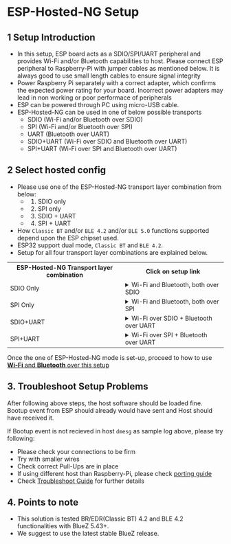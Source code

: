 # ESP-Hosted-NG Setup

## 1 Setup Introduction

- In this setup, ESP board acts as a SDIO/SPI/UART peripheral and provides Wi-Fi and/or Bluetooth capabilities to host. Please connect ESP peripheral to Raspberry-Pi with jumper cables as mentioned below. It is always good to use small length cables to ensure signal integrity
- Power Raspberry Pi separately with a correct adapter, which confirms the expected power rating for your board. Incorrect power adapters may lead in non working or poor performace of peripherals
- ESP can be powered through PC using micro-USB cable.
- ESP-Hosted-NG can be used in one of below possible transports
	- SDIO (Wi-Fi and/or Bluetooth over SDIO)
	- SPI  (Wi-Fi and/or Bluetooth over SPI)
	- UART  (Bluetooth over UART)
	- SDIO+UART  (Wi-Fi over SDIO and Bluetooth over UART)
	- SPI+UART  (Wi-Fi over SPI and Bluetooth over UART)


## 2 Select hosted config
- Please use one of the ESP-Hosted-NG transport layer combination from below:
	- 1. SDIO only
	- 2. SPI only
	- 3. SDIO + UART
	- 4. SPI + UART
- How `Classic BT` and/or `BLE 4.2` and/or `BLE 5.0` functions supported depend upon the ESP chipset used.
- ESP32 support dual mode, `Classic BT` and `BLE 4.2`.
- Setup for all four transport layer combinations are explained below.
<table>
  <tr>
    <th>ESP-Hosted-NG Transport layer combination</th>
    <th>Click on setup link</th>
  </tr>
  <tr>
    <td>SDIO Only</td>
    <td>
<!--- SDIO only -->
<details><summary>Wi-Fi and Bluetooth, both over SDIO</summary>
<p>

> <details><summary>Hardware setup</summary>
> <p>
>
> > ## Hardware setup
> > - Raspberry-Pi pinout for SDIO can be found [here!](https://pinout.xyz/pinout/sdio)
> > - Sample setup image is shown below.
> > ![alt text](rpi_esp32_sdio_setup.jpeg "setup of Raspberry-Pi as host and ESP32 as peripheral")
> >
> > ### Pin connections
> >
> > | Raspberry-Pi Pin | ESP Pin | Function |
> > |:-------:|:---------:|:--------:|
> > | 13 | IO13 | DAT3 |
> > | 15 | IO14 | CLK |
> > | 16 | IO15 | CMD |
> > | 18 | IO2 | DAT0 |
> > | 22 | IO4 | DAT1 |
> > | 31 | EN  | ESP Reset |
> > | 37 | IO12 | DAT2 |
> > | 39 | GND | GND |
> >
> > ---
> >
> > ### Additional Pull-ups
> > - In general, For Most of ESP32 boards, additional pull-up of 10 kOhm resistor will be required for pins CMD and DATA(DAT0-DAT3) lines.
> > - Additional Pull-ups may be required depending on exact ESP chipset you use. Please find details [here](https://docs.espressif.com/projects/esp-idf/en/latest/esp32/api-reference/peripherals/sd_pullup_requirements.html)
> >
> > ---
> >
> > ### Length of jumper cables
> >
> > - SDIO is very sensitive protocol. We suggest breadboard or PCB like connections for SDIO signal integrity. If you are going to use jumper wires for testing purpose, please make sure length of wires be minimal(< 6cm) and all to be equal length.
> >
> > ---
> >
> </p></details>
>
> <details><summary>Software setup</summary>
> <p>
>
> > ## Software setup
> >
> > ### Load ESP binaries
> > - Pre-built ESP firmware binaries are available on [releases](https://github.com/espressif/esp-hosted/releases). \
> >   Please download the latest release.
> > - Windows user can use ESP Flash Programming Tool to flash the pre-built ESP binaries.
> > - Linux or Mac users can use [esptool.py](https://pypi.org/project/esptool/) to flash the pre-built ESP binaries. To install, please run:
> >	  ```sh
> >   $ pip install esptool
> >   ```
> > - Please browse to ESP chipset directory
> >	  ```sh
> >   $ tar xvf ESP-Hosted-NG-release_1.x.y.tgz
> >   $ cd ESP-Hosted-NG-release_1.x.y/
> >   $ cd <esp_chipset>
> >   $ cd sdio
> >   ```
> >	  where,
> >	  - <esp_chipset>: 'esp32'
> >	  - x and y are major and minor versions
> > - Run the flashing command from _flashing_cmd.txt_ file.
> > - Source code for the firmware is not available at the moment due to some technical issues. \
> >   But should soon be available in upcoming releases.
> >
> > ---
> >
> > ### Raspberry-Pi configuration
> >
> > - Please make sure to use kernel version `v4.19` and above. Prior kernel versions may work, but are not tested.
> >
> > ##### Linux headers installation
> > - Run following commands to install Linux Kernel Headers
> >	  ```sh
> >   $ sudo apt update
> >   $ sudo apt install raspberrypi-kernel-headers
> >   ```
> >	  - Verify that kernel headers are installed properly by running following command.
> > 	```sh
> > 	$ ls /lib/modules/$(uname -r)/build/
> > 	```
> >	  - Failure of this command indicates that kernel headers are not installed correctly. In such case, follow https://github.com/notro/rpi-source/wiki and run `rpi-source` to get current kernel headers. Alternatively upgrade/downgrade kernel and reinstall kernel headers.
> >
> > ##### Packages and tools installation
> > - Run following commands to install dependency packages
> >	  ```sh
> >   $ sudo apt install git raspi-gpio bluetooth bluez bluez-tools rfkill bluez-firmware pi-bluetooth pulseaudio-module-bluetooth
> >   ```
> >
> > ##### Peripheral config
> > - By default, the SDIO pins of Raspberry-pi are not configured and are internally used for built-in Wi-Fi interface. Please enable SDIO pins by appending following line to _/boot/config.txt_ file
> >	  ```
> >   dtoverlay=sdio,poll_once=off
> >   dtoverlay=disable-bt
> >   ```
> > - Please reboot Raspberry-Pi after changing this file.
> >	  ```sh
> >   $ sudo sync; sudo reboot
> >   ```
> > 
> > ##### Checkout ESP-Hosted repo
> > ```sh
> > $ git clone git@github.com:espressif/esp-hosted.git
> > ```
> >
> > ---
> </p></details>
>
>
> <details><summary>Build and Run kernel module</summary>
> <p>
>
> > ## Build and load kernel module
> >
> > `wpa_supplicant` already running on host operating system can interfere in testing. Execute following commands to prevent this.
> > ```sh
> > $ sudo killall wpa_supplicant
> > ```
> > Execute following command to load/reload driver
> > ```sh
> > $ cd esp-hosted/host/
> > $ bash rpi_init.sh sdio
> > ```
> > This script should:
> > - Unload existing ESP SDIO kernel module
> > - Build and load ESP SDIO kernel module
> > - sleep for 4 seconds to allow smooth loading of kernel module
> > - Bringup `espsta0` network interface
> > - Note: This script uses `ifconfig` tool. In case you do not have, please use alternative software to bring up the `espsta0` network interface.
> > - This should facilitate to run Wi-Fi over SDIO + Bluetooth(HCI) over SDIO interface.
> >
> > ---
> >
> >
> > ### Sample log
> > Host side dmesg log for
> > - Wi-Fi over SDIO + Bluetooth i.e. HCI over SDIO
> > ```
> > [ 1705.486673] mmc1: queuing unknown CIS tuple 0x01 (3 bytes)
> > [ 1705.494623] mmc1: queuing unknown CIS tuple 0x1a (5 bytes)
> > [ 1705.498107] mmc1: queuing unknown CIS tuple 0x1b (8 bytes)
> > [ 1705.500971] mmc1: queuing unknown CIS tuple 0x80 (1 bytes)
> > [ 1705.501123] mmc1: queuing unknown CIS tuple 0x81 (1 bytes)
> > [ 1705.501273] mmc1: queuing unknown CIS tuple 0x82 (1 bytes)
> > [ 1705.503694] mmc1: queuing unknown CIS tuple 0x80 (1 bytes)
> > [ 1705.503845] mmc1: queuing unknown CIS tuple 0x81 (1 bytes)
> > [ 1705.503994] mmc1: queuing unknown CIS tuple 0x82 (1 bytes)
> > [ 1705.504274] mmc1: new SDIO card at address 0001
> > [ 1705.504873] esp_probe: ESP network device detected
> > [ 1706.329475]
> > [ 1706.329475] Received ESP bootup event
> > [ 1706.329529] EVENT: 3
> > [ 1706.329556] ESP chipset detected [esp32]
> > [ 1706.329584] EVENT: 0
> > [ 1706.329610] ESP peripheral capabilities: 0x1d
> > [ 1706.544526] ESP Bluetooth init
> > [ 1706.544923] Capabilities: 0x1d. Features supported are:
> > [ 1706.544956]   * WLAN on SDIO
> > [ 1706.544996]   * BT/BLE
> > [ 1706.545022]     - HCI over SDIO
> > [ 1706.545048]     - BT/BLE dual mode
> > [ 1706.545075] EVENT: 1
> > [ 1706.545101] esp32: process_fw_data ESP chipset's last reset cause:
> > [ 1706.545115] POWERON_RESET
> > [ 1706.545158] esp32: ESP Firmware version: 0.1.0
> > [ 1706.566837] esp_sdio: probe of mmc1:0001:2 failed with error -22
> > [ 1706.653322] esp_set_mac_address:298 24:6f:28:80:2c:34
> > [ 7713.746559] esp_reset, ESP32: Triggering ESP reset.
> > [ 7713.964679] esp_sdio: probe of mmc1:0001:1 failed with error -110
> > [ 7713.964759] esp_sdio: probe of mmc1:0001:2 failed with error -110
> > ```
> >
> > ---
> </p></details>
>
</p>
</details>

</td>
  </tr>
  <tr>
    <td>SPI Only</td>
    <td>

<!--- SPI only -->
<details><summary>Wi-Fi and Bluetooth, both over SPI</summary>
<p>

> <details><summary>Hardware setup</summary>
> <p>
>
> > ## Hardware setup
> > - Raspberry-Pi pinout for SPI can be found [here!](https://pinout.xyz/pinout/spi)
> > - Sample setup image is shown below.
> > ![alt text](rpi_esp32_spi_setup.jpg "setup of Raspberry-Pi as host and ESP32 as peripheral")
> >
> > ### Pin connections
> > | Raspberry-Pi Pin | ESP32 Pin | Function |
> > |:-------:|:---------:|:--------:|
> > | 24 | IO15 | CS0 |
> > | 23 | IO14 | SCLK |
> > | 21 | IO12 | MISO |
> > | 19 | IO13 | MOSI |
> > | 25 | GND | Ground |
> > | 15 | IO2 | Handshake |
> > | 13 | IO4 | Data Ready |
> > | 31 | EN  | ESP32 Reset |
> >
> > ---
> >
> > ### Length of jumper cables
> >
> > - We suggest breadboard or PCB like connections for better signal integrity. If you are going to use jumper wires for testing purpose, please make sure length of wires be minimal(<= 10cm) and all to be equal length.
> >
> > ---
> >
> </p></details>
>
> <details><summary>Software setup</summary>
> <p>
>
> > ## Software setup
> >
> > ### Load ESP binaries
> > - Pre-built ESP firmware binaries are available on [releases](https://github.com/espressif/esp-hosted/releases). \
> >   Please download the latest release.
> > - Windows user can use ESP Flash Programming Tool to flash the pre-built ESP binaries.
> > - Linux or Mac users can use [esptool.py](https://pypi.org/project/esptool/) to flash the pre-built ESP binaries. To install, please run:
> >	  ```sh
> >   $ pip install esptool
> >   ```
> > - Please browse to ESP chipset directory
> >	  ```sh
> >   $ tar xvf ESP-Hosted-NG-release_1.x.y.tgz
> >   $ cd ESP-Hosted-NG-release_1.x.y/
> >   $ cd <esp_chipset>
> >   $ cd spi
> >   ```
> >	  where,
> >	  - <esp_chipset>: 'esp32'
> >	  - x and y are major and minor versions
> > - Run the flashing command from _flashing_cmd.txt_ file.
> > - Source code for the firmware is not available at the moment due to some technical issues. \
> >   But should soon be available in upcoming releases.
> >
> > ---
> >
> > ### Raspberry-Pi configuration
> >
> > - Please make sure to use kernel version `v4.19` and above. Prior kernel versions may work, but are not tested.
> >
> > ##### Linux headers installation
> > - Run following commands to install Linux Kernel Headers
> >	  ```sh
> >   $ sudo apt update
> >   $ sudo apt install raspberrypi-kernel-headers
> >   ```
> >	  - Verify that kernel headers are installed properly by running following command.
> > 	```sh
> > 	$ ls /lib/modules/$(uname -r)/build/
> > 	```
> >	  - Failure of this command indicates that kernel headers are not installed correctly. In such case, follow https://github.com/notro/rpi-source/wiki and run `rpi-source` to get current kernel headers. Alternatively upgrade/downgrade kernel and reinstall kernel headers.
> >
> > ##### Packages and tools installation
> > - Run following commands to install dependency packages
> >	  ```sh
> >   $ sudo apt install git raspi-gpio bluetooth bluez bluez-tools rfkill bluez-firmware pi-bluetooth pulseaudio-module-bluetooth
> >   ```
> >
> > ##### Peripheral config
> > - The SPI master driver is disabled by default on Raspberry-Pi OS. To enable it add following commands in  _/boot/config.txt_ file
> >	  ```
> >   dtparam=spi=on
> >   dtoverlay=disable-bt
> >   ```
> > - In addition, below options are set as the SPI clock frequency in analyzer is observed to be smaller than expected clock. This is RaspberryPi specific [issue](https://github.com/raspberrypi/linux/issues/2286). Below are recommended settings to get close to expected clock
> >	  ```
> >   core_freq=250
> >   core_freq_min=250
> >   ```
> > - Please reboot Raspberry-Pi after changing this file.
> > 
> > ##### Checkout ESP-Hosted repo
> > ```sh
> > $ git clone git@github.com:espressif/esp-hosted.git
> > ```
> >
> > ---
> </p></details>
>
>
> <details><summary>Build and Run kernel module</summary>
> <p>
>
> > ## Build and load kernel module
> >
> > `wpa_supplicant` already running on host operating system can interfere in testing. Execute following commands to prevent this.
> > ```sh
> > $ sudo killall wpa_supplicant
> > ```
> > Execute following command to load/reload driver
> > ```sh
> > $ cd esp-hosted/host/
> > $ bash rpi_init.sh spi
> > ```
> > This script should:
> > - Disable spidev user space driver for SPI
> > - Unload existing ESP SPI kernel module
> > - Build and load ESP SPI kernel module
> > - sleep for 4 seconds to allow smooth loading of kernel module
> > - Bringup `espsta0` network interface
> > - Note: This script uses `ifconfig` tool. In case you do not have, please use alternative software to bring up the `espsta0` network interface.
> > - This should facilitate to run Wi-Fi over SPI + Bluetooth(HCI) over SPI interface.
> >
> > ---
> >
> >
> > ### Sample log
> > Host side dmesg log for
> > - Wi-Fi over SPI + Bluetooth i.e. HCI over SPI
> > ```
> > [  759.992895] esp_reset, ESP32: Triggering ESP reset.
> > [  760.205113] ESP32 peripheral is registered to SPI bus [0],chip select [0], SPI Clock [10]
> > [  762.319775]
> > [  762.319775] Received ESP bootup event
> > [  762.319828] EVENT: 3
> > [  762.319856] EVENT: 2
> > [  762.319882] EVENT: 0
> > [  762.319907] EVENT: 1
> > [  762.319934] esp32: process_fw_data ESP chipset's last reset cause:
> > [  762.319948] POWERON_RESET
> > [  762.319990] esp32: ESP Firmware version: 0.1.0
> > [  762.320019] ESP peripheral capabilities: 0x78
> > [  762.534406] ESP Bluetooth init
> > [  762.534801] Capabilities: 0x78. Features supported are:
> > [  762.534833]   * WLAN on SPI
> > [  762.534859]   * BT/BLE
> > [  762.534884]     - HCI over SPI
> > [  762.534910]     - BT/BLE dual mode
> > [  762.640789] esp_set_mac_address:298 24:6f:28:80:2c:34
> > [  764.539425] Connection request: Ym2 ec:d0:9f:53:16:c3 11
> > [  764.601285] Connection status: 0
> > [  764.624788] mac: c4ad2054: ec d0 9f 53 16 c3                                ...S..
> > [  764.634096] mac: 4c9260b8: ff ff ff ff ff ff                                ......
> > [  764.641506] IPv6: ADDRCONF(NETDEV_CHANGE): espsta0: link becomes ready
> > ```
> >
> > ---
> </p></details>
>
</p>
</details>

</td>
  </tr>
  <tr>
    <td>SDIO+UART</td>
    <td>


<!--- SDIO+UART-->
<details><summary>Wi-Fi over SDIO + Bluetooth over UART</summary>
<p>

> <details><summary>Hardware setup</summary>
> <p>
>
> > ## Hardware setup
> > - Raspberry-Pi pinout for SDIO can be found [here!](https://pinout.xyz/pinout/sdio) and pinout for UART can be found [here!](https://pinout.xyz/pinout/uart)
> > - Sample setup image is shown below.
> > <!--- TODO
> > ![alt text](rpi_esp32_sdio_uart_setup.jpeg "setup of Raspberry-Pi as host and ESP32 as peripheral")
> > -->
> > ### Pin connections
> >
> > ##### SDIO
> > | Raspberry-Pi Pin | ESP Pin | Function |
> > |:-------:|:---------:|:--------:|
> > | 13 | IO13 | DAT3 |
> > | 15 | IO14 | CLK |
> > | 16 | IO15 | CMD |
> > | 18 | IO2 | DAT0 |
> > | 22 | IO4 | DAT1 |
> > | 31 | EN  | ESP Reset |
> > | 37 | IO12 | DAT2 |
> > | 39 | GND | GND |
> >
> > ##### UART
> > | Raspberry-Pi Pin Function | Raspberry-Pi Pin | ESP32 Pin | ESP32 Pin Function |
> > |:-------:|:--------:|:---------:|:--------:|
> > | RX | 10 | IO5 | TX |
> > | TX | 8 | IO18 | RX |
> > | CTS | 36 | IO19 | RTS |
> > | RTS | 11 | IO23 | CTS |
> > | Ground | 39 | GND | Ground |
> >
> > ---
> >
> > ### Additional Pull-ups
> > ##### SDIO
> > - In general, For Most of ESP32 boards, additional pull-up of 10 kOhm resistor will be required for pins CMD and DATA(DAT0-DAT3) lines.
> > - Additional Pull-ups may be required depending on exact ESP chipset you use. Please find details [here](https://docs.espressif.com/projects/esp-idf/en/latest/esp32/api-reference/peripherals/sd_pullup_requirements.html)
> > ##### UART
> >	- No additional pull-ups required
> >
> > ---
> >
> > ### Length of jumper cables
> >
> > - SDIO is very sensitive protocol. We suggest breadboard or PCB like connections for signal integrity. If you are going to use jumper wires for testing purpose, please make sure length of wires be minimal(< 6cm) and all to be equal length.
> >
> > ---
> >
> </p></details>
>
> <details><summary>Software setup</summary>
> <p>
>
> > ## Software setup
> >
> > ### Load ESP binaries
> > - Pre-built ESP firmware binaries are available on [releases](https://github.com/espressif/esp-hosted/releases). \
> >   Please download the latest release.
> > - Windows user can use ESP Flash Programming Tool to flash the pre-built ESP binaries.
> > - Linux or Mac users can use [esptool.py](https://pypi.org/project/esptool/) to flash the pre-built ESP binaries. To install, please run:
> >	  ```sh
> >   $ pip install esptool
> >   ```
> > - Please browse to ESP chipset directory
> >	  ```sh
> >   $ tar xvf ESP-Hosted-NG-release_1.x.y.tgz
> >   $ cd ESP-Hosted-NG-release_1.x.y/
> >   $ cd <esp_chipset>
> >   $ cd sdio+uart
> >   ```
> >	  where,
> >	  - <esp_chipset>: 'esp32'
> >	  - x and y are major and minor versions
> > - Run the flashing command from _flashing_cmd.txt_ file.
> > - Source code for the firmware is not available at the moment due to some technical issues. \
> >   But should soon be available in upcoming releases.
> >
> > ---
> >
> > ### Raspberry-Pi configuration
> >
> > - Please make sure to use kernel version `v4.19` and above. Prior kernel versions may work, but are not tested.
> >
> > ##### Linux headers installation
> > - Run following commands to install Linux Kernel Headers
> >	  ```sh
> >   $ sudo apt update
> >   $ sudo apt install raspberrypi-kernel-headers
> >   ```
> >	  - Verify that kernel headers are installed properly by running following command.
> > 	```sh
> > 	$ ls /lib/modules/$(uname -r)/build/
> > 	```
> >	  - Failure of this command indicates that kernel headers are not installed correctly. In such case, follow https://github.com/notro/rpi-source/wiki and run `rpi-source` to get current kernel headers. Alternatively upgrade/downgrade kernel and reinstall kernel headers.
> >
> > ##### Packages and tools installation
> > - Run following commands to install dependency packages
> >	  ```sh
> >   $ sudo apt install git raspi-gpio bluetooth bluez bluez-tools rfkill bluez-firmware pi-bluetooth pulseaudio-module-bluetooth
> >   ```
> >
> > ##### Peripheral config
> > - SDIO
> >	  - By default, the SDIO pins of Raspberry-pi are not configured and are internally used for built-in Wi-Fi interface. Please enable SDIO pins by appending following line to _/boot/config.txt_ file
> >		```
> >   	dtoverlay=sdio,poll_once=off
> >   	dtoverlay=disable-bt
> >   	```
> > - UART
> >	  - The UART master driver is disabled by default on Raspberry-Pi OS. To enable it add following commands in  _/boot/config.txt_ file
> >   	- Enable UART pins and disable in built bluetooth on Raspberry-Pi by appending following lines to _/boot/config.txt_ file
> >		  ```
> >   	  enable_uart=1
> >   	  dtoverlay=disable-bt
> >   	  ```
> >   - Remove following from _/boot/cmdline.txt_. Leave everything else untouched.
> >		```
> >   	console=serial0,115200
> >   	```
> >
> >   	- e.g. If _/boot/cmdline.txt_ is as below:
> >		  ```
> >   	  $ cat /boot/cmdline.txt
> >   	  dwc_otg.lpm_enable=0 console=tty1 console=serial0,115200 root=PARTUUID=5c2c80d1-02 rootfstype=ext4 elevator=deadline fsck.repair=yes rootwait quiet splash plymouth.ignore-serial-consoles spidev.bufsiz=32768
> >   	  ````
> >		  Then after removal of above mentioned arguments, it should look as below:
> >		  ```
> >   	  $ cat /boot/cmdline.txt
> >   	  dwc_otg.lpm_enable=0 console=tty1 root=PARTUUID=5c2c80d1-02 rootfstype=ext4 elevator=deadline fsck.repair=yes rootwait quiet splash plymouth.ignore-serial-consoles spidev.bufsiz=32768
> >   	  ```
> >   - Disable hciuart on Raspberry-Pi
> >		```
> >   	$ sudo systemctl disable hciuart
> >   	```
> > - Please **reboot Raspberry-Pi** after changing this file.
> >	  ```sh
> >   $ sudo sync; sudo reboot
> >   ```
> > 
> > ##### Checkout ESP-Hosted repo
> > ```sh
> > $ git clone git@github.com:espressif/esp-hosted.git
> > ```
> >
> > ---
> </p></details>
>
>
> <details><summary>Build and Run kernel module</summary>
> <p>
>
> > ## Build and load kernel module
> >
> > `wpa_supplicant` already running on host operating system can interfere in testing. Execute following commands to prevent this.
> > ```sh
> > $ sudo killall wpa_supplicant
> > ```
> > Execute following command to load/reload driver
> > ```sh
> > $ cd esp-hosted/host/
> > $ bash rpi_init.sh sdio btuart
> > ```
> > This script should:
> > - Unload existing ESP SDIO kernel module
> > - Build and load ESP SDIO kernel module
> > - sleep for 4 seconds to allow smooth loading of kernel module
> > - Bringup `espsta0` network interface
> > - Note: This script uses `ifconfig` tool. In case you do not have, please use alternative software to bring up the `espsta0` network interface.
> >
> > ---
> >
> > ## Attach HCI at Host
> > - **After setting up host and loading ESP firmware**, execute below command to create `hci0` interface
> >     ```sh
> >     $ sudo killall hciattach
> >     $ sudo hciattach -s <baud_rate> /dev/serial0 any <baud_rate> flow
> >     ```
> > - <baud_rate> should match UART baud rate while flashing ESP peripheral
> >
> > ---
> >
> > ### Sample log
> > Host side dmesg log for
> > - Wi-Fi over SDIO + Bluetooth i.e. HCI over UART
> > ```
> > [ 1705.486673] mmc1: queuing unknown CIS tuple 0x01 (3 bytes)
> > [ 1705.494623] mmc1: queuing unknown CIS tuple 0x1a (5 bytes)
> > [ 1705.498107] mmc1: queuing unknown CIS tuple 0x1b (8 bytes)
> > [ 1705.500971] mmc1: queuing unknown CIS tuple 0x80 (1 bytes)
> > [ 1705.501123] mmc1: queuing unknown CIS tuple 0x81 (1 bytes)
> > [ 1705.501273] mmc1: queuing unknown CIS tuple 0x82 (1 bytes)
> > [ 1705.503694] mmc1: queuing unknown CIS tuple 0x80 (1 bytes)
> > [ 1705.503845] mmc1: queuing unknown CIS tuple 0x81 (1 bytes)
> > [ 1705.503994] mmc1: queuing unknown CIS tuple 0x82 (1 bytes)
> > [ 1705.504274] mmc1: new SDIO card at address 0001
> > [ 1705.504873] esp_probe: ESP network device detected
> > [ 1706.329475]
> > [ 1706.329475] Received ESP bootup event
> > [ 1706.329529] EVENT: 3
> > [ 1706.329556] ESP chipset detected [esp32]
> > [ 1706.329584] EVENT: 0
> > [ 1706.329610] ESP peripheral capabilities: 0x1d
> > [ 1706.544526] ESP Bluetooth init
> > [ 1706.544923] Capabilities: 0x1d. Features supported are:
> > [ 1706.544956]   * WLAN on SDIO
> > [ 1706.544996]   * BT/BLE
> > [ 1706.545022]     - HCI over UART
> > [ 1706.545048]     - BT/BLE dual mode
> > [ 1706.545075] EVENT: 1
> > [ 1706.545101] esp32: process_fw_data ESP chipset's last reset cause:
> > [ 1706.545115] POWERON_RESET
> > [ 1706.545158] esp32: ESP Firmware version: 0.1.0
> > [ 1706.566837] esp_sdio: probe of mmc1:0001:2 failed with error -22
> > [ 1706.653322] esp_set_mac_address:298 24:6f:28:80:2c:34
> > [ 7713.746559] esp_reset, ESP32: Triggering ESP reset.
> > [ 7713.964679] esp_sdio: probe of mmc1:0001:1 failed with error -110
> > [ 7713.964759] esp_sdio: probe of mmc1:0001:2 failed with error -110
> > ```
> >
> > ---
> </p></details>
>
</p>
</details>

</td>
  </tr>
  <tr>
    <td>SPI+UART</td>
    <td>



<!--- SPI+UART -->
<details><summary>Wi-Fi over SPI + Bluetooth over UART</summary>
<p>

> <details><summary>Hardware setup</summary>
> <p>
>
> > ## Hardware setup
> > - Raspberry-Pi pinout for SPI can be found [here!](https://pinout.xyz/pinout/spi) and pinout for UART can be found [here!](https://pinout.xyz/pinout/uart)
> > - Sample setup image is shown below.
> > ![alt text](rpi_esp32_uart_setup.jpeg "setup of Raspberry-Pi as host and ESP32 as peripheral")
> >
> > ### Pin connections
> >
> > ##### SPI
> > | Raspberry-Pi Pin | ESP32 Pin | Function |
> > |:-------:|:---------:|:--------:|
> > | 24 | IO15 | CS0 |
> > | 23 | IO14 | SCLK |
> > | 21 | IO12 | MISO |
> > | 19 | IO13 | MOSI |
> > | 25 | GND | Ground |
> > | 15 | IO2 | Handshake |
> > | 13 | IO4 | Data Ready |
> > | 31 | EN  | ESP32 Reset |
> >
> > ##### UART
> > | Raspberry-Pi Pin Function | Raspberry-Pi Pin | ESP32 Pin | ESP32 Pin Function |
> > |:-------:|:--------:|:---------:|:--------:|
> > | RX | 10 | IO5 | TX |
> > | TX | 8 | IO18 | RX |
> > | CTS | 36 | IO19 | RTS |
> > | RTS | 11 | IO23 | CTS |
> > | Ground | 39 | GND | Ground |
> >
> > ---
> >
> > ### Length of jumper cables
> >
> > - We suggest breadboard or PCB like connections for better signal integrity. If you are going to use jumper wires for testing purpose, please make sure length of wires be minimal(<= 10cm) and all to be equal length.
> >
> > ---
> >
> </p></details>
>
> <details><summary>Software setup</summary>
> <p>
>
> > ## Software setup
> >
> > ### Load ESP binaries
> > - Pre-built ESP firmware binaries are available on [releases](https://github.com/espressif/esp-hosted/releases). \
> >   Please download the latest release.
> > - Windows user can use ESP Flash Programming Tool to flash the pre-built ESP binaries.
> > - Linux or Mac users can use [esptool.py](https://pypi.org/project/esptool/) to flash the pre-built ESP binaries. To install, please run:
> >	  ```sh
> >   $ pip install esptool
> >   ```
> > - Please browse to ESP chipset directory
> >	  ```sh
> >   $ tar xvf ESP-Hosted-NG-release_1.x.y.tgz
> >   $ cd ESP-Hosted-NG-release_1.x.y/
> >   $ cd <esp_chipset>
> >   $ cd spi+uart
> >   ```
> >	  where,
> >	  - <esp_chipset>: 'esp32'
> >	  - x and y are major and minor versions
> > - Run the flashing command from _flashing_cmd.txt_ file.
> > - Source code for the firmware is not available at the moment due to some technical issues. \
> >   But should soon be available in upcoming releases.
> >
> > ---
> >
> > ### Raspberry-Pi configuration
> >
> >
> > - Please make sure to use kernel version `v4.19` and above. Prior kernel versions may work, but are not tested.
> >
> > ##### Linux headers installation
> > - Run following commands to install Linux Kernel Headers
> >	  ```sh
> >   $ sudo apt update
> >   $ sudo apt install raspberrypi-kernel-headers
> >   ```
> >	  - Verify that kernel headers are installed properly by running following command.
> > 	```sh
> > 	$ ls /lib/modules/$(uname -r)/build/
> > 	```
> >	  - Failure of this command indicates that kernel headers are not installed correctly. In such case, follow https://github.com/notro/rpi-source/wiki and run `rpi-source` to get current kernel headers. Alternatively upgrade/downgrade kernel and reinstall kernel headers.
> >
> > ##### Packages and tools installation
> > - Run following commands to install dependency packages
> >	  ```sh
> >   $ sudo apt install git raspi-gpio bluetooth bluez bluez-tools rfkill bluez-firmware pi-bluetooth pulseaudio-module-bluetooth
> >   ```
> >
> > ##### Peripheral config
> > - SPI
> >	  - The SPI master driver is disabled by default on Raspberry-Pi OS. To enable it add following commands in  _/boot/config.txt_ file
> >		```
> > 	dtparam=spi=on
> > 	dtoverlay=disable-bt
> > 	```
> >	  - In addition, below options are set as the SPI clock frequency in analyzer is observed to be smaller than expected clock. This is RaspberryPi specific [issue](https://github.com/raspberrypi/linux/issues/2286). Below are recommended settings to get close to expected clock
> >		```
> > 	core_freq=250
> > 	core_freq_min=250
> > 	```
> >
> > - UART
> >	  - The UART master driver is disabled by default on Raspberry-Pi OS. To enable it add following commands in  _/boot/config.txt_ file
> >   	- Enable UART pins and disable in built bluetooth on Raspberry-Pi by appending following lines to _/boot/config.txt_ file
> >		  ```
> >   	  enable_uart=1
> >   	  dtoverlay=disable-bt
> >   	  ```
> >   - Remove following from _/boot/cmdline.txt_. Leave everything else untouched.
> >		```
> >   	console=serial0,115200
> >   	```
> >
> >   	- e.g. If _/boot/cmdline.txt_ is as below:
> >		  ```
> >   	  $ cat /boot/cmdline.txt
> >   	  dwc_otg.lpm_enable=0 console=tty1 console=serial0,115200 root=PARTUUID=5c2c80d1-02 rootfstype=ext4 elevator=deadline fsck.repair=yes rootwait quiet splash plymouth.ignore-serial-consoles spidev.bufsiz=32768
> >   	  ````
> >   	Then after removal of above mentioned arguments, it should look as below:
> >		  ```
> >   	  $ cat /boot/cmdline.txt
> >   	  dwc_otg.lpm_enable=0 console=tty1 root=PARTUUID=5c2c80d1-02 rootfstype=ext4 elevator=deadline fsck.repair=yes rootwait quiet splash plymouth.ignore-serial-consoles spidev.bufsiz=32768
> >   	  ```
> >   - Disable hciuart on Raspberry-Pi
> >		```
> >   	$ sudo systemctl disable hciuart
> >   	```
> > - Please **reboot Raspberry-Pi** after changing this file.
> >	  ```sh
> >   $ sudo sync; sudo reboot
> >   ```
> > 
> > ##### Checkout ESP-Hosted repo
> > ```sh
> > $ git clone git@github.com:espressif/esp-hosted.git
> > ```
> >
> > ---
> </p></details>
>
>
> <details><summary>Build and Run kernel module</summary>
> <p>
>
> > ## Build and load kernel module
> >
> > `wpa_supplicant` already running on host operating system can interfere in testing. Execute following commands to prevent this.
> > ```sh
> > $ sudo killall wpa_supplicant
> > ```
> > Execute following command to load/reload driver
> > ```sh
> > $ cd esp-hosted/host/
> > $ bash rpi_init.sh spi btuart
> > ```
> > This script should:
> > - Disable spidev user space driver for SPI
> > - Unload existing ESP SPI kernel module
> > - Build and load ESP SPI kernel module
> > - sleep for 4 seconds to allow smooth loading of kernel module
> > - Bringup `espsta0` network interface
> > - Note: This script uses `ifconfig` tool. In case you do not have, please use alternative software to bring up the `espsta0` network interface.
> > - This should facilitate to run Wi-Fi over SPI + Bluetooth(HCI) over SPI interface.
> >
> > ---
> >
> > ## Attach HCI at Host
> > - **After setting up host and loading ESP firmware**, execute below command to create `hci0` interface
> >     ```sh
> >     $ sudo killall hciattach
> >     $ sudo hciattach -s <baud_rate> /dev/serial0 any <baud_rate> flow
> >     ```
> > - <baud_rate> should match UART baud rate while flashing ESP peripheral
> >
> > ---
> >
> >
> > ### Sample log
> > Host side dmesg log for
> > - Wi-Fi over SPI + Bluetooth i.e. HCI over UART
> > ```
> > [  759.992895] esp_reset, ESP32: Triggering ESP reset.
> > [  760.205113] ESP32 peripheral is registered to SPI bus [0],chip select [0], SPI Clock [10]
> > [  762.319775]
> > [  762.319775] Received ESP bootup event
> > [  762.319828] EVENT: 3
> > [  762.319856] EVENT: 2
> > [  762.319882] EVENT: 0
> > [  762.319907] EVENT: 1
> > [  762.319934] esp32: process_fw_data ESP chipset's last reset cause:
> > [  762.319948] POWERON_RESET
> > [  762.319990] esp32: ESP Firmware version: 0.1.0
> > [  762.320019] ESP peripheral capabilities: 0x78
> > [  762.534406] ESP Bluetooth init
> > [  762.534801] Capabilities: 0x78. Features supported are:
> > [  762.534833]   * WLAN on SPI
> > [  762.534859]   * BT/BLE
> > [  762.534884]     - HCI over UART
> > [  762.534910]     - BT/BLE dual mode
> > [  762.640789] esp_set_mac_address:298 24:6f:28:80:2c:34
> > [  764.539425] Connection request: Ym2 ec:d0:9f:53:16:c3 11
> > [  764.601285] Connection status: 0
> > [  764.624788] mac: c4ad2054: ec d0 9f 53 16 c3                                ...S..
> > [  764.634096] mac: 4c9260b8: ff ff ff ff ff ff                                ......
> > [  764.641506] IPv6: ADDRCONF(NETDEV_CHANGE): espsta0: link becomes ready
> > ```
> >
> > ---
> </p></details>
>
</p>
</details>
	
</td>
  </tr>

</table>


Once the one of ESP-Hosted-NG mode is set-up, proceed to how to use [**Wi-Fi** and **Bluetooth** over this setup](../README.md#3-get-started)

## 3. Troubleshoot Setup Problems

After following above steps, the host software should be loaded fine. Bootup event from ESP should already would have sent and Host should have received it.

If Bootup event is not recieved in host `dmesg` as sample log above, please try following:

- Please check your connections to be firm
- Try with smaller wires
- Check correct Pull-Ups are in place
- If using different host than Raspberry-Pi, please check [porting guide](porting_guide.md)
- Check [Troubleshoot Guide](./Troubleshoot.md) for further details

## 4. Points to note
- This solution is tested BR/EDR(Classic BT) 4.2 and BLE 4.2 functionalities with BlueZ 5.43+.
- We suggest to use the latest stable BlueZ release.
<!--- TODO Whereas BLE 5.0 functionalities are tested with bluez 5.45+ -->

